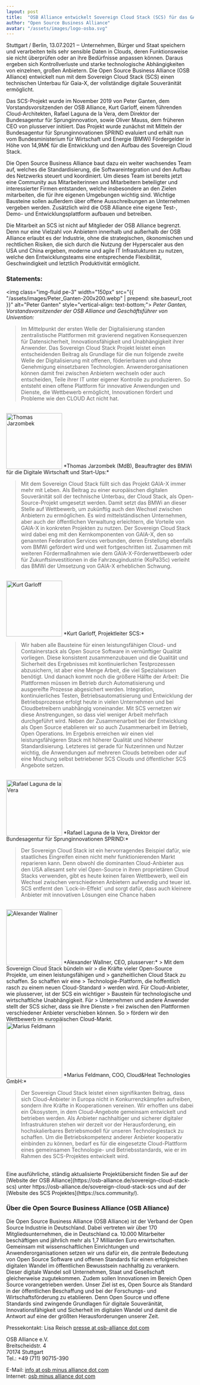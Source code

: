```yaml
---
layout: post
title:  "OSB Alliance entwickelt Sovereign Cloud Stack (SCS) für das GAIA-X Projekt"
author: "Open Source Business Alliance"
avatar: "/assets/images/logo-osba.svg"
---
```


Stuttgart / Berlin, 13.07.2021 ‒ Unternehmen, Bürger und Staat speichern und
verarbeiten teils sehr sensible Daten in Clouds, deren Funktionsweise sie nicht
überprüfen oder an ihre Bedürfnisse anpassen können. Daraus ergeben sich
Kontrollverluste und starke technologische Abhängigkeiten von einzelnen, großen
Anbietern. Die Open Source Business Alliance (OSB Alliance) entwickelt nun mit
dem Sovereign Cloud Stack (SCS) einen technischen Unterbau für Gaia-X, der
vollständige digitale Souveränität ermöglicht.

Das SCS-Projekt wurde im November 2019 von Peter Ganten, dem
Vorstandsvorsitzenden der OSB Alliance, Kurt Garloff, einem führenden
Cloud-Architekten, Rafael Laguna de la Vera, dem Direktor der Bundesagentur für
Sprunginnovation, sowie Oliver Mauss, dem früheren CEO von plusserver
initiiert. Das Projekt wurde zunächst mit Mitteln der Bundesagentur für
Sprunginnovationen SPRIND evaluiert und erhält nun vom Bundesministerium für
Wirtschaft und Energie (BMWi) Fördergelder in Höhe von 14,9M€ für die
Entwicklung und den Aufbau des Sovereign Cloud Stack.

Die Open Source Business Alliance baut dazu ein weiter wachsendes Team auf,
welches die Standardisierung, die Softwareintegration und den Aufbau des
Netzwerks steuert und koordiniert. Um dieses Team ist bereits jetzt eine
Community aus Mitarbeiterinnen und Mitarbeitern beteiligter und interessierter
Firmen entstanden, welche insbesondere an den Zielen mitarbeiten, die für ihre
eigenen Umgebungen wichtig sind. Wichtige Bausteine sollen außerdem über offene
Ausschreibungen an Unternehmen vergeben werden. Zusätzlich wird die OSB
Alliance eine eigene Test-, Demo- und Entwicklungsplattform aufbauen und
betreiben.

Die Mitarbeit an SCS ist nicht auf Mitglieder der OSB Alliance begrenzt. Denn
nur eine Vielzahl von Anbietern innerhalb und außerhalb der OSB Alliance
erlaubt es der Industrie, ohne die strategischen, ökonomischen und rechtlichen
Risiken, die sich durch die Nutzung der Hyperscaler aus den USA und China
ergeben, moderne und agile IT Infrastukturen zu nutzen, welche den
Entwicklungsteams eine entsprechende Flexibilität, Geschwindigkeit und
letztlich Produktivität ermöglicht.

### Statements:

<img class="img-fluid pe-3" width="150px" src="{{ "/assets/images/Peter_Ganten-200x200.webp" | prepend: site.baseurl_root }}" alt="Peter Ganten" style="vertical-align: text-bottom;">
*Peter Ganten, Vorstandsvorsitzender der OSB Alliance und Geschäftsführer von Univention:*

> Im Mittelpunkt der ersten Welle der Digitalisierung standen zentralistische
> Plattformen mit gravierend negativen Konsequenzen für Datensicherheit,
> Innovationsfähigkeit und Unabhängigkeit ihrer Anwender. Das Sovereign Cloud
> Stack Projekt leistet einen entscheidenden Beitrag als Grundlage für die nun
> folgende zweite Welle der Digitalisierung mit offenen, föderierbaren und ohne
> Genehmigung einsetzbaren Technologien. Anwenderorganisationen können damit frei
> zwischen Anbietern wechseln oder auch entscheiden, Teile ihrer IT unter eigener
> Kontrolle zu produzieren. So entsteht einen offene Plattform für innovative
> Anwendungen und Dienste, die Wettbewerb ermöglicht, Innovationen fördert und
> Probleme wie den CLOUD Act nicht hat.

<br />
<img class="img-fluid pe-3" width="150px" src="{{"/assets/images/Thomas-Jarzombek-200x200.webp" | prepend: site.baseurl_root }}" alt="Thomas Jarzombek" style="vertical-align: text-bottom;">
*Thomas Jarzombek (MdB), Beauftragter des BMWi für die Digitale Wirtschaft und Start-Ups:*

> Mit dem Sovereign Cloud Stack füllt sich das Projekt GAIA-X immer
> mehr mit Leben. Als Beitrag zu einer europäischen digitalen Souveränität soll
> der technische Unterbau, der Cloud Stack, als Open-Source-Projekt umgesetzt
> werden. Damit setzt das BMWi an dieser Stelle auf Wettbewerb, um zukünftig auch
> den Wechsel zwischen Anbietern zu ermöglichen. Es wird mittelständischen
> Unternehmen, aber auch der öffentlichen Verwaltung erleichtern, die Vorteile
> von GAIA-X in konkreten Projekten zu nutzen. Der Sovereign Cloud Stack wird
> dabei eng mit den Kernkomponenten von GAIA-X, den so genannten Federation
> Services verbunden, deren Erstellung ebenfalls vom BMWi gefördert wird und weit
> fortgeschritten ist. Zusammen mit weiteren Fördermaßnahmen wie dem
> GAIA-X-Förderwettbewerb oder für Zukunftsinvestitionen in die Fahrzeugindustrie
> (KoPa35c) verleiht das BMWi der Umsetzung von GAIA-X erheblichen Schwung.

<br />
<img class="img-fluid pe-3" width="150px" src="{{ "/assets/images/Kurt_Garloff-200x200.webp" | prepend: site.baseurl_root }}" alt="Kurt Garloff" style="vertical-align: text-bottom;">
*Kurt Garloff, Projektleiter SCS:*

> Wir haben alle Bausteine für einen
> leistungsfähigen Cloud- und Containerstack als Open Source Software in
> vernünftiger Qualität vorliegen. Diese konsistent zusammenzubauen und die
> Qualität und Sicherheit des Ergebnisses mit kontinuierlichen Testprozessen
> abzusichern, ist aber eine Menge Arbeit, die viel Spezialwissen benötigt. Und
> danach kommt noch die größere Hälfte der Arbeit: Die Plattformen müssen im
> Betrieb durch Automatisierung und ausgereifte Prozesse abgesichert werden.
> Integration, kontinuierliches Testen, Betriebsautomatisierung und
> Entwicklung der Betriebsprozesse erfolgt heute in vielen Unternehmen und bei
> Cloudbetreibern unabhängig voneinander. Mit SCS vernetzen wir diese
> Anstrengungen, so dass viel weniger Arbeit mehrfach durchgeführt wird. Neben
> der Zusammenarbeit bei der Entwicklung als Open Source etablieren wir so auch
> Zusammenarbeit im Betrieb, Open Operations. Im Ergebnis erreichen wir einen
> viel leistungsfähigeren Stack mit höherer Qualität und höherer
> Standardisierung. Letzteres ist gerade für Nutzerinnen und Nutzer wichtig, die
> Anwendungen auf mehreren Clouds betreiben oder auf eine Mischung selbst
> betriebener SCS Clouds und öffentlicher SCS Angebote setzen.

<br />
<img class="img-fluid pe-3" width="150px" src="{{ "/assets/images/Rafael_Laguna-200x200.webp" | prepend: site.baseurl_root }}" alt="Rafael Laguna de la Vera" style="vertical-align: text-bottom;">
*Rafael Laguna de la Vera, Direktor der Bundesagentur für Sprunginnovationen
SPRIND:*

> Der Sovereign Cloud Stack ist ein hervorragendes Beispiel dafür, wie
> staatliches Eingreifen einen nicht mehr funktionierenden Markt reparieren kann.
> Denn obwohl die dominanten Cloud-Anbieter aus den USA allesamt sehr viel
> Open-Source in ihren proprietären Cloud Stacks verwenden, gibt es heute keinen
> fairen Wettbewerb, weil ein Wechsel zwischen verschiedenen Anbietern aufwendig
> und teuer ist. SCS entfernt den ´Lock-in-Effekt´ und sorgt dafür, dass auch
> kleinere Anbieter mit innovativen Lösungen eine Chance haben

<br />
<img class="img-fluid pe-3" width="150px" src="{{ "/assets/images/Alexander-Wallner-200x200.webp" | prepend: site.baseurl_root }}" alt="Alexander Wallner" style="vertical-align: text-bottom;">
*Alexander Wallner, CEO, plusserver:*
> Mit dem Sovereign Cloud Stack bündeln wir
> die Kräfte vieler Open-Source Projekte, um einen leistungsfähigen und
> ganzheitlichen Cloud Stack zu schaffen.  So schaffen wir eine
> Technologie-Plattform, die hoffentlich rasch zu einem neuen Cloud-Standard
> werden wird. Für Cloud-Anbieter, wie plusserver, ist der SCS ein wichtiger
> Baustein für technologische und wirtschaftliche Unabhängigkeit. Für
> Unternehmen und andere Anwender stellt der SCS sicher, dass sie ihre Dienste
> frei zwischen den Plattformen verschiedener Anbieter verschieben können. So
> fördern wir den Wettbewerb im europäischen Cloud-Markt.

<br />
<img class="img-fluid pe-3" width="150px" src="{{ "/assets/images/Marius_Feldmann-200x200.webp" | prepend: site.baseurl_root }}" alt="Marius Feldmann" style="vertical-align: text-bottom;">
*Marius Feldmann, COO, Cloud&Heat Technologies GmbH:*

> Der Sovereign Cloud Stack
> leistet einen signifikanten Beitrag, dass sich Cloud-Anbieter in Europa nicht
> in Konkurrenzkämpfen aufreiben, sondern ihre Kräfte in Kooperationen vereinen.
> Wir erhoffen uns dabei ein Ökosystem, in dem Cloud-Angebote gemeinsam
> entwickelt und betrieben werden. Als Anbieter nachhaltiger und sicherer
> digitaler Infrastrukturen stehen wir derzeit vor der Herausforderung, ein
> hochskalierbares Betriebsmodell für unseren Technologiestack zu schaffen. Um
> die Betriebskompetenz anderer Anbieter kooperativ einbinden zu können, bedarf
> es für die eingesetzte Cloud-Plattform eines gemeinsamen Technologie- und
> Betriebsstandards, wie er im Rahmen des SCS-Projektes entwickelt wird.

<br />
Eine ausführliche, ständig aktualisierte Projektübersicht finden Sie auf der
[Website der OSB Alliance](https://osb-alliance.de/sovereign-cloud-stack-scs) unter
https://osb-alliance.de/sovereign-cloud-stack-scs und auf der 
[Website des SCS Projektes](https://scs.community/).

### Über die Open Source Business Alliance (OSB Alliance)

Die Open Source Business
Alliance (OSB Alliance) ist der Verband der Open Source Industrie in
Deutschland. Dabei vertreten wir über 170 Mitgliedsunternehmen, die in
Deutschland ca. 10.000 Mitarbeiter beschäftigen und jährlich mehr als 1,7
Milliarden Euro erwirtschaften. Gemeinsam mit wissenschaftlichen Einrichtungen
und Anwenderorganisationen setzen wir uns dafür ein, die zentrale Bedeutung von
Open Source Software und offenen Standards für einen erfolgreichen digitalen
Wandel im öffentlichen Bewusstsein nachhaltig zu verankern. Dieser digitale
Wandel soll Unternehmen, Staat und Gesellschaft gleicherweise zugutekommen.
Zudem sollen Innovationen im Bereich Open Source vorangetrieben werden. Unser
Ziel ist es, Open Source als Standard in der öffentlichen Beschaffung und bei
der Forschungs- und Wirtschaftsförderung zu etablieren. Denn Open Source und
offene Standards sind zwingende Grundlagen für digitale Souveränität,
Innovationsfähigkeit und Sicherheit im digitalen Wandel und damit die Antwort
auf eine der größten Herausforderungen unserer Zeit.

Pressekontakt: Lisa Reisch [presse at osb-alliance dot com](mailto:presse@osb-alliance.com)

OSB Alliance e.V.  
Breitscheidstr. 4  
70174 Stuttgart  
Tel.: +49 (711) 90715-390  

E-Mail: [info at osb minus alliance dot com](mailto:info@osb-alliance.com)  
Internet: [osb minus alliance dot com](https://osb-alliance.com)